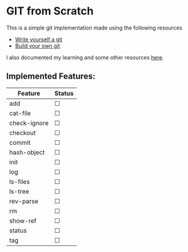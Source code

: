 # GIT from Scratch

This is a simple git implementation made using the following resources

- [Write yourself a git](https://wyag.thb.lt/)
- [Build your own git](https://github.com/codecrafters-io/build-your-own-x#build-your-own-git)

I also documented my learning and some other resources [here](https://dheeraj120501.notion.site/Build-your-own-Git-13d94a5a1082416091f38ac9f3c49797?pvs=4).

## Implemented Features:

| Feature      | Status   |
| ------------ | -------- |
| add          | &#x2610; |
| cat-file     | &#x2610; |
| check-ignore | &#x2610; |
| checkout     | &#x2610; |
| commit       | &#x2610; |
| hash-object  | &#x2610; |
| init         | &#x2610; |
| log          | &#x2610; |
| ls-files     | &#x2610; |
| ls-tree      | &#x2610; |
| rev-parse    | &#x2610; |
| rm           | &#x2610; |
| show-ref     | &#x2610; |
| status       | &#x2610; |
| tag          | &#x2610; |

